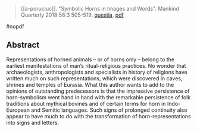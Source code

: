 > [[a-poruciuc]]. "Symbolic Horns in Images and Words". Mankind Quarterly 2018 58:3 505-519. [questia](https://www.questia.com/library/journal/1P4-2061492424/symbolic-horns-in-images-and-words), [pdf](a/a-poruciuc2018.pdf)

#nopdf 

## Abstract
Representations of horned animals – or of horns only – belong to the earliest manifestations of man’s ritual-religious practices. No wonder that archaeologists, anthropologists and specialists in history of religions have written much on such representations, which were discovered in caves, shrines and temples of Eurasia. What this author wants to add to the opinions of outstanding predecessors is that the impressive persistence of horn-symbolism went hand in hand with the remarkable persistence of folk traditions about mythical bovines and of certain terms for horn in Indo-European and Semitic languages. Such signs of prolonged continuity also appear to have much to do with the transformation of horn-representations into signs and letters.